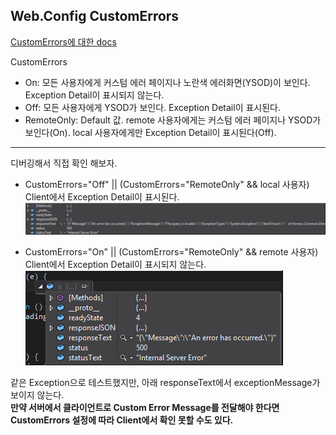 ## Web.Config CustomErrors

[CustomErrors에 대한 docs](https://docs.microsoft.com/en-us/aspnet/web-forms/overview/older-versions-getting-started/deploying-web-site-projects/displaying-a-custom-error-page-cs)

CustomErrors  
  - On: 모든 사용자에게 커스텀 에러 페이지나 노란색 에러화면(YSOD)이 보인다. Exception Detail이 표시되지 않는다.
  - Off: 모든 사용자에게 YSOD가 보인다. Exception Detail이 표시된다.
  - RemoteOnly: Default 값. remote 사용자에게는 커스텀 에러 페이지나 YSOD가 보인다(On). local 사용자에게만 Exception Detail이 표시된다(Off).

--- 

디버깅해서 직접 확인 해보자.
- CustomErrors="Off" || (CustomErrors="RemoteOnly" && local 사용자)  
Client에서 Exception Detail이 표시된다.  
![](./images/off.png)

- CustomErrors="On" || (CustomErrors="RemoteOnly" && remote 사용자)  
Client에서 Exception Detail이 표시되지 않는다.  
![](./images/on.png)

같은 Exception으로 테스트했지만, 아래 responseText에서 exceptionMessage가 보이지 않는다.  
**만약 서버에서 클라이언트로 Custom Error Message를 전달해야 한다면 CustomErrors 설정에 따라 Client에서 확인 못할 수도 있다.**